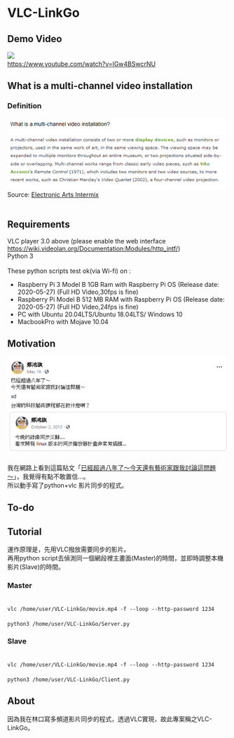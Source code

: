# VLC-LinkGo
## Demo Video
[![](http://img.youtube.com/vi/lGw4BSwcrNU/0.jpg)](http://www.youtube.com/watch?v=lGw4BSwcrNU "")<br />
https://www.youtube.com/watch?v=lGw4BSwcrNU
## What is a multi-channel video installation
### Definition
![What is a multi-channel video installation](/Snapshots/what_is_a_multi-channel_video_installation.png)<br />
Source: [Electronic Arts Intermix](https://www.eai.org/resourceguide/exhibition/installation/basicquestions.html#QUESTION2)<br />
<br />
## Requirements
VLC player 3.0 above (please enable the web interface https://wiki.videolan.org/Documentation:Modules/http_intf/)<br />
Python 3
<br />
<br />
These python scripts test ok(via Wi-fi) on : <br />
* Raspberry Pi 3 Model B 1GB Ram with Raspberry Pi OS (Release date: 2020-05-27) (Full HD Video,30fps is fine)
* Raspberry Pi Model B 512 MB RAM with Raspberry Pi OS (Release date: 2020-05-27) (Full HD Video,24fps is fine)
* PC with Ubuntu 20.04LTS/Ubuntu 18.04LTS/ Windows 10
* MacbookPro with Mojave 10.04

## Motivation
![已經超過八年了～今天還有藝術家跟我討論這問題～](/Snapshots/Snapshot_theReasonOfDoingThis.png)<br />
<br />
我在網路上看到這篇貼文「[已經超過八年了～今天還有藝術家跟我討論這問題～](https://www.facebook.com/honki/posts/10157377229111375)」，我覺得有點不敢置信...。<br />
所以動手寫了python+vlc 影片同步的程式。<br />

## To-do


## Tutorial
運作原理是，先用VLC撥放需要同步的影片。<br />
再用python script去偵測同一個網段裡主畫面(Master)的時間，並即時調整本機影片(Slave)的時間。<br />


### Master
<code>
vlc /home/user/VLC-LinkGo/movie.mp4 -f --loop --http-password 1234
</code>

<code>
python3 /home/user/VLC-LinkGo/Server.py
</code>

### Slave
<code>
vlc /home/user/VLC-LinkGo/movie.mp4 -f --loop --http-password 1234
</code>

<code>
python3 /home/user/VLC-LinkGo/Client.py
</code>


## About
因為我在林口寫多頻道影片同步的程式，透過VLC實現，故此專案稱之VLC-LinkGo。

